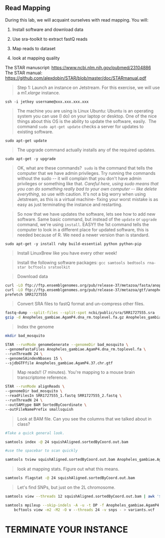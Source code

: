 ## Read Mapping


During this lab, we will acquaint ourselves with read mapping. You will:

1. Install software and download data

2. Use sra-toolkit to extract fastQ reads

3. Map reads to dataset

4. look at mapping quality


The STAR manuscript: https://www.ncbi.nlm.nih.gov/pubmed/23104886
The STAR manual: https://github.com/alexdobin/STAR/blob/master/doc/STARmanual.pdf



> Step 1: Launch an instance on Jetstream. For this exercise, we will use a _m1.xlarge_ instance.

```
ssh -i jetkey username@xxx.xxx.xxx.xxx
```

> The machine you are using is Linux Ubuntu: Ubuntu is an operating system you can use (I do) on your laptop or desktop. One of the nice things about this OS is the ability to update the software, easily.  The command `sudo apt-get update` checks a server for updates to existing software.


```
sudo apt-get update
```

> The upgrade command actually installs any of the required updates.

```
sudo apt-get -y upgrade
```

> OK, what are these commands?  `sudo` is the command that tells the computer that we have admin privileges. Try running the commands without the sudo -- it will complain that you don't have admin privileges or something like that. *Careful here, using sudo means that you can do something really bad to your own computer -- like delete everything*, so use with caution. It's not a big worry when using Jetstream, as this is a virtual machine- fixing your worst mistake is as easy as just terminating the instance and restarting.


> So now that we have updates the software, lets see how to add new software. Same basic command, but instead of the `update` or `upgrade` command, we're using `install`. EASY!!
> the 1st command tells the computer to look in a different place for updated software, this is needed because of R. We need a newer version than is standard.


```
sudo apt-get -y install ruby build-essential python python-pip
```


> Install LinuxBrew like you have every other week!


> Install the following software packages: `gcc samtools bedtools rna-star bcftools sratoolkit`


>Download data

```bash
curl -LO ftp://ftp.ensemblgenomes.org/pub/release-37/metazoa/fasta/anopheles_gambiae/dna/Anopheles_gambiae.AgamP4.dna_rm.toplevel.fa.gz
curl -LO ftp://ftp.ensemblgenomes.org/pub/release-37/metazoa/gtf/anopheles_gambiae/Anopheles_gambiae.AgamP4.37.chr.gtf.gz
prefetch SRR1727555
```

>Convert SRA files to fastQ format and un-compress other files.

```bash
fastq-dump --split-files --split-spot ncbi/public/sra/SRR1727555.sra
gzip -d Anopheles_gambiae.AgamP4.dna_rm.toplevel.fa.gz Anopheles_gambiae.AgamP4.37.chr.gtf.gz
```


> Index the genome

```bash
mkdir bad_mosquito

STAR --runMode genomeGenerate --genomeDir bad_mosquito \
--genomeFastaFiles Anopheles_gambiae.AgamP4.dna_rm.toplevel.fa \
--runThreadN 24 \
--genomeSAindexNbases 15 \
--sjdbGTFfile Anopheles_gambiae.AgamP4.37.chr.gtf
```

>Map reads!! (7 minutes). You're mapping to a mouse brain transcriptome reference.

```bash
STAR --runMode alignReads \
--genomeDir bad_mosquito \
--readFilesIn SRR1727555_1.fastq SRR1727555_2.fastq \
--runThreadN 24 \
--outSAMtype BAM SortedByCoordinate \
--outFileNamePrefix smallsquish
```

>Look at BAM file. Can you see the columns that we talked about in class?


```bash
#Take a quick general look.

samtools index -@ 24 squishAligned.sortedByCoord.out.bam

#use the spacebar to scan quickly

samtools tview squishAligned.sortedByCoord.out.bam Anopheles_gambiae.AgamP4.dna_rm.toplevel.fa
```


>look at mapping stats. Figure out what this means.

```bash
samtools flagstat -@ 24 squishAligned.sortedByCoord.out.bam
```

> Let's find SNPs, but just on the 2L chromosome.

```bash
samtools view --threads 12 squishAligned.sortedByCoord.out.bam | awk '$1 == 2L' | samtools view --threads 12 -1 -o 2L.bam -

samtools mpileup --skip-indels -A -u -t DP -f Anopheles_gambiae.AgamP4.dna_rm.toplevel.fa 2L.bam | \
    bcftools view -m2 -M2 -O v --threads 24 -v snps - > variants.vcf
```

# TERMINATE YOUR INSTANCE
